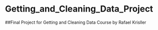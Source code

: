 # Getting_and_Cleaning_Data_Project
##Final Project for Getting and Cleaning Data Course by Rafael Krisller


